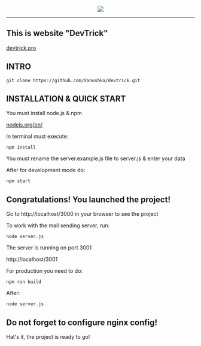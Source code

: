 <p style="text-align:center;"><img src="https://devtrick.pro/static/media/logo.f1162d6f.svg"></p>
<hr>

## This is website "DevTrick"

[devtrick.pro](https://devtrick.pro)

## INTRO

```
git clone https://github.com/Vanushka/devtrick.git
```

## INSTALLATION & QUICK START

You must install node.js & npm


[nodejs.org/en/](https://nodejs.org/en/)


In terminal must execute:

```
npm install

```

You must rename the server.example.js file to server.js & enter your data


After for development mode do:

```
npm start
```

## Congratulations! You launched the project!

Go to http://localhost/3000 in your browser to see the project



To work with the mail sending server, run:

```
node server.js
```

The server is running on port 3001

http://localhost/3001

For production you need to do:

```
npm run build

```

After:

```
node server.js

```

## Do not forget to configure nginx config!

Hat's it, the project is ready to go!
